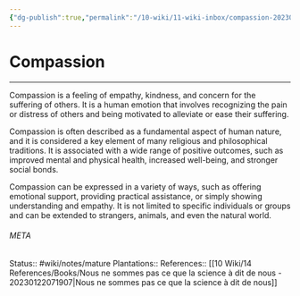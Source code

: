 ```yaml
---
{"dg-publish":true,"permalink":"/10-wiki/11-wiki-inbox/compassion-20230308053725/"}
---
```


# Compassion
---
Compassion is a feeling of empathy, kindness, and concern for the suffering of others. It is a human emotion that involves recognizing the pain or distress of others and being motivated to alleviate or ease their suffering.

Compassion is often described as a fundamental aspect of human nature, and it is considered a key element of many religious and philosophical traditions. It is associated with a wide range of positive outcomes, such as improved mental and physical health, increased well-being, and stronger social bonds.

Compassion can be expressed in a variety of ways, such as offering emotional support, providing practical assistance, or simply showing understanding and empathy. It is not limited to specific individuals or groups and can be extended to strangers, animals, and even the natural world.



###### META
Status:: #wiki/notes/mature 
Plantations:: 
References:: [[10 Wiki/14 References/Books/Nous ne sommes pas ce que la science à dit de nous - 20230122071907\|Nous ne sommes pas ce que la science à dit de nous]]
